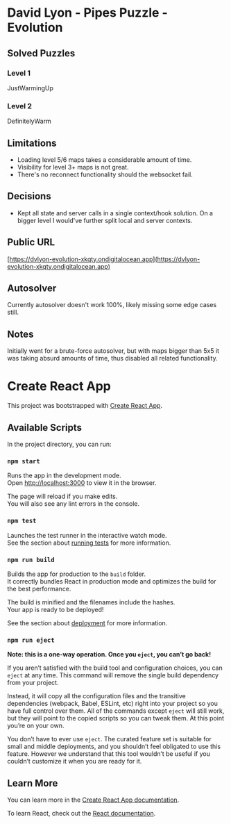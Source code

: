 # David Lyon - Pipes Puzzle - Evolution

## Solved Puzzles

### Level 1

JustWarmingUp

### Level 2

DefinitelyWarm

## Limitations

- Loading level 5/6 maps takes a considerable amount of time.
- Visibility for level 3+ maps is not great.
- There's no reconnect functionality should the websocket fail.

## Decisions

- Kept all state and server calls in a single context/hook solution. On a bigger level I would've further split local and server contexts.

## Public URL

[https://dvlyon-evolution-xkqty.ondigitalocean.app](https://dvlyon-evolution-xkqty.ondigitalocean.app)

## Autosolver

Currently autosolver doesn't work 100%, likely missing some edge cases still.

## Notes

Initially went for a brute-force autosolver, but with maps bigger than 5x5 it was taking absurd amounts of time, thus disabled all related functionality.

# Create React App

This project was bootstrapped with [Create React App](https://github.com/facebook/create-react-app).

## Available Scripts

In the project directory, you can run:

### `npm start`

Runs the app in the development mode.\
Open [http://localhost:3000](http://localhost:3000) to view it in the browser.

The page will reload if you make edits.\
You will also see any lint errors in the console.

### `npm test`

Launches the test runner in the interactive watch mode.\
See the section about [running tests](https://facebook.github.io/create-react-app/docs/running-tests) for more information.

### `npm run build`

Builds the app for production to the `build` folder.\
It correctly bundles React in production mode and optimizes the build for the best performance.

The build is minified and the filenames include the hashes.\
Your app is ready to be deployed!

See the section about [deployment](https://facebook.github.io/create-react-app/docs/deployment) for more information.

### `npm run eject`

**Note: this is a one-way operation. Once you `eject`, you can’t go back!**

If you aren’t satisfied with the build tool and configuration choices, you can `eject` at any time. This command will remove the single build dependency from your project.

Instead, it will copy all the configuration files and the transitive dependencies (webpack, Babel, ESLint, etc) right into your project so you have full control over them. All of the commands except `eject` will still work, but they will point to the copied scripts so you can tweak them. At this point you’re on your own.

You don’t have to ever use `eject`. The curated feature set is suitable for small and middle deployments, and you shouldn’t feel obligated to use this feature. However we understand that this tool wouldn’t be useful if you couldn’t customize it when you are ready for it.

## Learn More

You can learn more in the [Create React App documentation](https://facebook.github.io/create-react-app/docs/getting-started).

To learn React, check out the [React documentation](https://reactjs.org/).
